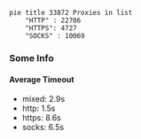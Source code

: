 
```mermaid
pie title 33872 Proxies in list
    "HTTP" : 22706
    "HTTPS": 4727
    "SOCKS" : 10069
```

### Some Info
#### Average Timeout

- mixed: 2.9s
- http: 1.5s
- https: 8.6s
- socks: 6.5s